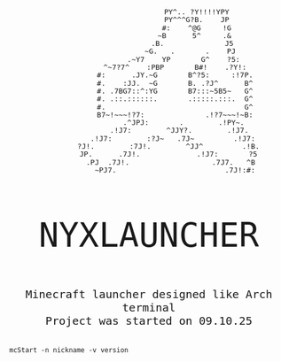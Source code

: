 <body style="    font-family: monospace; displat:flex;align-items:center;">
    <pre style="
    font-size: 13px;
    line-height: 1.1;
    text-align: center;
">
                      PY^.. ?Y!!!!YPY
                      PY^^^G?B.    JP
                      #:    ^@G     !G
                     ~B      5^     .&
                    .B.              J5
                   ~G.   .       .    PJ
                .~Y7    YP       G^    ?5:
            ^~7?7^    :PBP       B#!    .?Y!:
            #:      .JY.~G       B^?5:     :!7P.
            #.    :JJ.  ~G       B. .?J^      B^
            #. .7BG7::^:YG       B7:::~5B5~   G^
            #. .::.::::::.       .:::::.:::.  G^
            #.                                G^
            B7~!~~~!?7:              .!?7~~~!~B:
                .^JPJ:       .        .!PY~.
              .!J7:        ^JJY?.        .!J7.
           .!J7:        :?J~   .7J~         .!J7:
         ?J!.        :7J!.        ^JJ^         .!B.
         JP.      .7J!.             .!J7:       ?5
          .PJ  .7J!.                   .7J7.   ^B
            ~PJ7.                         .7J!:#:

</pre>



<p style="font-size: 60px;" align="center">NYXLAUNCHER</p>
<p style="font-size: 20px;" align="center">
Minecraft launcher designed like Arch terminal <br>
Project was started on 09.10.25
</p>
<!--commands-->


<code>
mcStart -n nickname -v version
</code>



</body>


